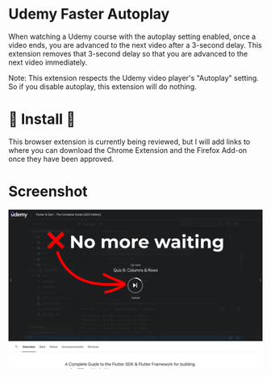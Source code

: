 # Udemy Faster Autoplay

When watching a Udemy course with the autoplay setting enabled, once a video
ends, you are advanced to the next video after a 3-second delay. This extension
removes that 3-second delay so that you are advanced to the next video
immediately.

Note: This extension respects the Udemy video player's "Autoplay" setting. So
if you disable autoplay, this extension will do nothing.

# 🚧 Install 🚧

This browser extension is currently being reviewed, but I will add links to
where you can download the Chrome Extension and the Firefox Add-on once they
have been approved.

# Screenshot

<img src="https://raw.githubusercontent.com/elliotwaite/udemy-faster-autoplay/master/screenshot/screenshot.jpg">
